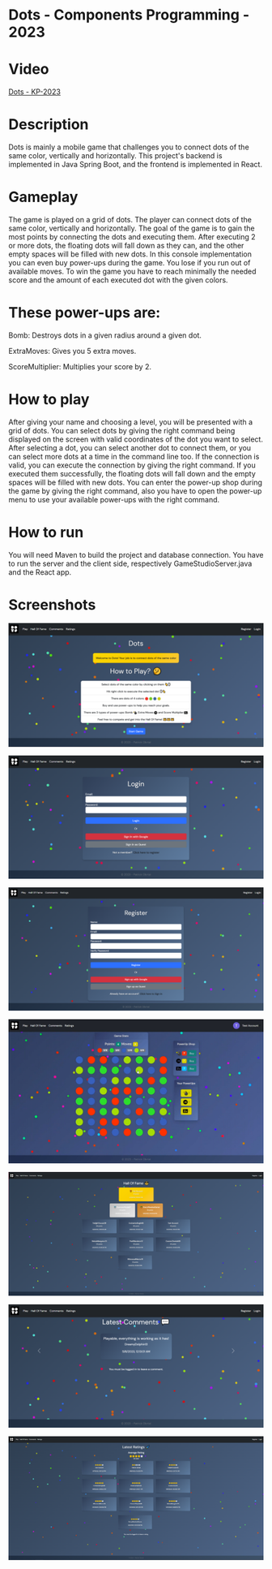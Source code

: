 Dots - Components Programming - 2023
==========================
# Video
[Dots - KP-2023](https://www.youtube.com/watch?v=zQYQL29PYsc)

# Description
Dots is mainly a mobile game that challenges you to connect dots of the same color, vertically and horizontally.
This project's backend is implemented in Java Spring Boot, and the frontend is implemented in React.

# Gameplay

The game is played on a grid of dots. The player can connect dots of the same color, vertically and horizontally.
The goal of the game is to gain the most points by connecting the dots and executing them. After executing 2 or more dots,
the floating dots will fall down as they can, and the other empty spaces will be filled with new dots.
In this console implementation you can even buy power-ups during the game. You lose if you run out of available moves.
To win the game you have to reach minimally the needed score and the amount of each executed dot with the given colors.

# These power-ups are:
 Bomb: Destroys dots in a given radius around a given dot.

 ExtraMoves: Gives you 5 extra moves.

 ScoreMultiplier: Multiplies your score by 2.

# How to play
After giving your name and choosing a level, you will be presented with a grid of dots.
You can select dots by giving the right command being displayed on the screen with valid coordinates
of the dot you want to select. After selecting a dot, you can select another dot to connect them, or you can select more dots at a time in the command line too.
If the connection is valid, you can execute the connection by giving the right command.
If you executed them successfully, the floating dots will fall down and the empty spaces will be filled with new dots.
You can enter the power-up shop during the game by giving the right command, also you have to open the power-up menu to 
use your available power-ups with the right command.

# How to run
You will need Maven to build the project and database connection.
You have to run the server and the client side, respectively GameStudioServer.java and the React app.

# Screenshots
![image](
images/image1.png)


![image](
images/image2.png)


![image](
images/image3.png)


![image](
images/image4.png)


![image](
images/image5.png)


![image](
images/image6.png)


![image](
images/image7.png)
